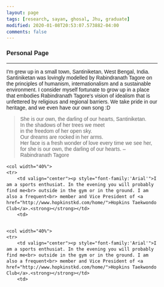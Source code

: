 ```yaml
---
layout: page
tags: [research, sayan, ghosal, Jhu, graduate]
modified: 2020-01-08T20:53:07.573882-04:00
comments: false
---
```

### Personal Page

---

<p style="font-family:'Arial'"> I'm grew up in a small town, Santiniketan, West Bengal, India. Santiniketan was lovingly modelled by Rabindranath Tagore on the principles of humanism, internationalism and a sustainable environment. I consider myself fortunate to grow up in a place that embodies Rabindranath Tagore's vision of idealism that is unfettered by religious and regional barriers. We take pride in our heritage, and we even have our own song :D

<html>
<head>
<style>
blockquote {
  margin-left: 20px;
  border-left: 3px solid #eee;
}
</style>
</head>
<body>
<blockquote>
She is our own, the darling of our hearts, Santiniketan.<br>
In the shadows of her trees we meet<br>
in the freedom of her open sky.<br>
Our dreams are rocked in her arms.<br>
Her face is a fresh wonder of love every time we see her,<br>
for she is our own, the darling of our hearts. –  Rabindranath Tagore
</blockquote>

</body>
</html>




<table>
    <col width="75%">

    <col width="40%">
    <tr>
        <td valign="center"><p style="font-family:'Arial'">I am a sports enthusiat. In the evening you will probably find me<br> outside in the gym or in the ground. I am also a frequent<br> member and Vice President of <a href="http://www.hopkinstkd.com/home/">Hopkins Taekwondo Club</a>.<strong></strong></td>
        <td>
<html>
<head>
<meta name="viewport" content="width=device-width, initial-scale=1">
<style>
* {box-sizing: border-box;}
body {font-family: Verdana, sans-serif;}
.mySlides {display: none;}
img {vertical-align: middle;}

/* Slideshow container */
.slideshow-container {
  max-width: 1000px;
  position: relative;
  margin: auto;
}

/* Caption text */
.text {
  color: #111;
  font-size: 15px;
  padding: 8px 8px;
  position: bottom;
  bottom: 1px;
  width: 100%;
  text-align: center;
}


/* The dots/bullets/indicators */
.dot {
  height: 5px;
  width: 5px;
  margin: 0 0px;
  background-color: #bbb;
  border-radius: 50%;
  display: inline-block;
  transition: background-color 0.6s ease;
}

.active {
  background-color: #717171;
}

/* Fading animation */
.fade {
  -webkit-animation-name: fade;
  -webkit-animation-duration: 1s;
  animation-name: fade;
  animation-duration: 1s;
}

@-webkit-keyframes fade {
  from {opacity: .4} 
  to {opacity: 1}
}

@keyframes fade {
  from {opacity: .4} 
  to {opacity: 1}
}

/* On smaller screens, decrease text size */
@media only screen and (max-width: 300px) {
  .text {font-size: 11px}
}
</style>
</head>
<body>

<div class="slideshow-container">

<div class="mySlides fade">
  <img src="/images/sky.jpg" style="width:100%">
  <div class="text"> <em>Canada, 2016</em> </div>
</div>

<div class="mySlides fade">
  <img src="/images/snd.jpg" style="width:100%">
  <div class="text"> <em>San Diego, 2019</em> </div>
</div>

<div class="mySlides fade">
  <img src="/images/ice2.jpg" style="width:100%">
  <div class="text"> <em>Iceland, 2020</em> </div>
</div>

</div>
<script>
var slideIndex = 0;
showSlides();

function showSlides() {
  var i;
  var slides = document.getElementsByClassName("mySlides");
  var dots = document.getElementsByClassName("dot");
  for (i = 0; i < slides.length; i++) {
    slides[i].style.display = "none";  
  }
  slideIndex++;
  if (slideIndex > slides.length) {slideIndex = 1}    
  for (i = 0; i < dots.length; i++) {
    dots[i].className = dots[i].className.replace(" active", "");
  }
  slides[slideIndex-1].style.display = "block";  
  dots[slideIndex-1].className += " active";
  setTimeout(showSlides, 2000); // Change image every 2 seconds
}
</script>
</body>
</html> 

</td>
    </tr>
</table>

<table>
    <col width="75%">

    <col width="40%">
    <tr>
        <td valign="center"><p style="font-family:'Arial'">I am a sports enthusiat. In the evening you will probably find me<br> outside in the gym or in the ground. I am also a frequent<br> member and Vice President of <a href="http://www.hopkinstkd.com/home/">Hopkins Taekwondo Club</a>.<strong></strong></td>
        <td>
<html>
<head>
<meta name="viewport" content="width=device-width, initial-scale=1">
<style>
* {box-sizing: border-box;}
body {font-family: Verdana, sans-serif;}
.mySlides {display: none;}
img {vertical-align: middle;}

/* Slideshow container */
.slideshow-container {
  max-width: 1000px;
  position: relative;
  margin: auto;
}

/* Caption text */
.text {
  color: #111;
  font-size: 15px;
  padding: 8px 8px;
  position: bottom;
  bottom: 1px;
  width: 100%;
  text-align: center;
}


/* The dots/bullets/indicators */
.dot {
  height: 5px;
  width: 5px;
  margin: 0 0px;
  background-color: #bbb;
  border-radius: 50%;
  display: inline-block;
  transition: background-color 0.6s ease;
}

.active {
  background-color: #717171;
}

/* Fading animation */
.fade {
  -webkit-animation-name: fade;
  -webkit-animation-duration: 1s;
  animation-name: fade;
  animation-duration: 1s;
}

@-webkit-keyframes fade {
  from {opacity: .4} 
  to {opacity: 1}
}

@keyframes fade {
  from {opacity: .4} 
  to {opacity: 1}
}

/* On smaller screens, decrease text size */
@media only screen and (max-width: 300px) {
  .text {font-size: 11px}
}
</style>
</head>
<body>

<div class="slideshow-container">

<div class="mySlides fade">
  <img src="/images/ice.jpg" style="width:100%">
  <div class="text"> <em>Canada, 2016</em> </div>
</div>
</div>
<script>
var slideIndex = 0;
showSlides();

function showSlides() {
  var i;
  var slides = document.getElementsByClassName("mySlides");
  var dots = document.getElementsByClassName("dot");
  for (i = 0; i < slides.length; i++) {
    slides[i].style.display = "none";  
  }
  slideIndex++;
  if (slideIndex > slides.length) {slideIndex = 1}    
  for (i = 0; i < dots.length; i++) {
    dots[i].className = dots[i].className.replace(" active", "");
  }
  slides[slideIndex-1].style.display = "block";  
  dots[slideIndex-1].className += " active";
  setTimeout(showSlides, 2000); // Change image every 2 seconds
}
</script>
</body>
</html> 

</td>
    </tr>
</table>


